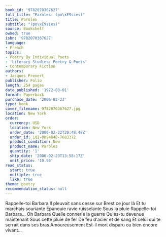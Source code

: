 ```yaml
---
book_id: '9782070367627'
full_title: "Paroles: (po\xE9sies)"
title: Paroles
subtitle: "(po\xE9sies)"
source: Bookshelf
owned: true
isbn: '9782070367627'
language:
- French
topics:
- Poetry By Individual Poets
- 'Literary Studies: Poetry & Poets'
- Contemporary Fiction
authors:
- Jacques Prevert
publisher: Folio
length: 254 pages
date_published: '1972-03-01'
format: Paperback
purchase_date: '2006-02-23'
type: book
cover_filename: 9782070367627.jpg
location: New York
order:
  currency: USD
  location: New York
  order_date: '2006-02-22T20:48:48Z'
  order_id: 102-0094848-7683372
  product_condition: New
  product_name: Paroles
  quantity: '1'
  ship_date: '2006-02-23T13:58:17Z'
  unit_price: '10.95'
read_status:
  start: true
  multiple: true
  like: true
theme: poetry
recommendation_status: null
---
```

Rappelle-toi Barbara
Il pleuvait sans cesse sur Brest ce jour là
Et tu marchais souriante
Épanouie ravie ruisselante
Sous la pluie
Rappelle-toi Barbara...
Oh Barbara
Quelle connerie la guerre
Qu'es-tu devenue maintenant
Sous cette pluie de fer
De feu d'acier et de sang
Et celui qui te serrait dans ses bras
Amoureusement
Est-il mort disparu ou bien encore vivant...

